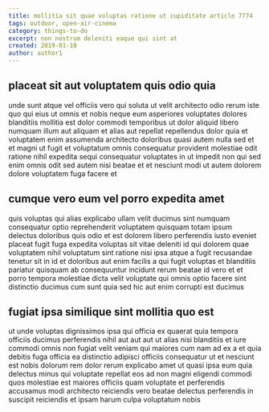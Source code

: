 ```yaml
---
title: mollitia sit quae voluptas ratione ut cupiditate article 7774
tags: outdoor, open-air-cinema
category: things-to-do
excerpt: non nostrum deleniti eaque qui sint at
created: 2019-01-10
author: author1
---
```


## placeat sit aut voluptatem quis odio quia

unde sunt atque vel officiis vero qui soluta ut velit architecto odio rerum iste quo qui eius ut omnis et nobis neque eum asperiores voluptates dolores blanditiis mollitia est dolor commodi temporibus ut dolor aliquid libero numquam illum aut aliquam et alias aut repellat repellendus dolor quia et voluptatem enim assumenda architecto doloribus quasi autem nulla sed et et magni ut fugit et voluptatum omnis consequatur provident molestiae odit ratione nihil expedita sequi consequatur voluptates in ut impedit non qui sed enim omnis odit sed autem nisi beatae et et nesciunt modi ut autem dolorem dolore voluptatem fuga facere et

## cumque vero eum vel porro expedita amet

quis voluptas qui alias explicabo ullam velit ducimus sint numquam consequatur optio reprehenderit voluptatem quisquam totam ipsum delectus doloribus quis odio et est dolorem libero perferendis iusto eveniet placeat fugit fuga expedita voluptas sit vitae deleniti id qui dolorem quae voluptatem nihil voluptatum sint ratione nisi ipsa atque a fugit recusandae tenetur sit in id et doloribus aut enim facilis a qui fugit voluptas et blanditiis pariatur quisquam ab consequuntur incidunt rerum beatae id vero et et porro tempora molestiae dicta velit voluptate qui omnis optio facere sint distinctio ducimus cum sunt quia sed hic aut enim corrupti est ducimus

## fugiat ipsa similique sint mollitia quo est

ut unde voluptas dignissimos ipsa qui officia ex quaerat quia tempora officiis ducimus perferendis nihil aut aut aut ut alias nisi blanditiis et iure commodi omnis non fugiat velit veniam qui maiores cum nam ad ex a et quia debitis fuga officia ea distinctio adipisci officiis consequatur ut et nesciunt est nobis dolorum rem dolor rerum explicabo amet ut quasi ipsa eum quia delectus minus qui voluptate repellat eos ad non magni eligendi commodi quos molestiae est maiores officiis quam voluptate et perferendis accusamus modi architecto reiciendis vero beatae delectus perferendis in suscipit reiciendis et ipsam harum culpa voluptatum nobis
